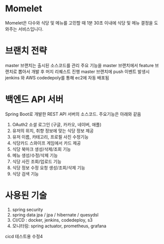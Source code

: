 # Momelet
Momelet은 다수와 식당 및 메뉴를 고민할 때 1분 30초 이내에 식당 및 메뉴 결정을 도와주는 서비스입니다.

# 브랜치 전략
master 브랜치는 출시된 소스코드를 관리
주요 기능을 master 브랜치에서 feature 브랜치로 뽑아서 개발 후 머지 리퀘스트 진행
master 브랜치에 push 이벤트 발생시 jenkins 와 AWS codedepoly를 통해 ec2에 자동 배포됨

# 백엔드 API 서버
Spring Boot로 개발한 REST API 서버의 소스코드.
주요기능은 아래와 같음

1. OAuth2 소셜 로그인 (구글, 카카오, 네이버, 애플)
2. 유저의 위치, 취향 정보에 맞는 식당 정보 제공
3. 유저 이름, 카테고리, 프로필 사진 수정기능 
4. 식당카드 스와이프 게임에서 카드 제공
5. 식당 북마크 생성/삭제/조회 기능
6. 메뉴 생성/수정/삭제 기능
7. 식당 사진 조회/업로드 기능
8. 식당 정보 수정 요청 생성/조회/삭제 기능
9. 식당 검색 기능

# 사용된 기술
1. spring security
2. spring data jpa / jpa / hibernate / quesydsl
3. CI/CD : docker, jenkins, codedeploy, s3
4. 모니터링: spring actuator, prometheus, grafana

cicd 테스트용 수정4

